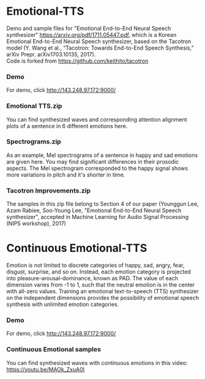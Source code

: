 # Emotional-TTS

Demo and sample files for "Emotional End-to-End Neural Speech synthesizer" https://arxiv.org/pdf/1711.05447.pdf, which is
a Korean Emotional End-to-End Neural Speech synthesizer, based on the Tacotron model (Y. Wang et al., “Tacotron: Towards End-to-End Speech Synthesis,” arXiv Prepr. arXiv1703.10135, 2017).  
Code is forked from https://github.com/keithito/tacotron

### Demo
For demo, click http://143.248.97.172:9000/ 

### Emotional TTS.zip
You can find synthesized waves and corresponding attention alignment plots of a sentence in 6 different emotions here. 

### Spectrograms.zip
As an example, Mel spectrograms of a sentence in happy and sad emotions are given here. You may find significant differences in their prosodic aspects. The Mel spectrogram corresponded to the happy signal shows more variations in pitch and it's shorter in time.  

### Tacotron Improvements.zip
The samples in this zip file belong to Section 4 of our paper (Younggun Lee, Azam Rabiee, Soo-Young Lee, "Emotional End-to-End Neural Speech synthesizer", accepted in Machine Learning for Audio Signal Processing (NIPS workshop), 2017)

# Continuous Emotional-TTS
Emotion is not limited to discrete categories of happy, sad, angry, fear, disgust, surprise, and so on. Instead, each emotion category is projected into pleasure-arousal-dominance, known as PAD. The value of each dimension varies from -1 to 1, such that the neutral emotion is in the center with all-zero values. Training an emotional text-to-speech (TTS) synthesizer on the independent dimensions provides the possibility of emotional speech synthesis with unlimited emotion categories. 

### Demo
For demo, click http://143.248.97.172:9000/ 

### Continuous Emotional samples
You can find synthesized waves with continuous emotions in this video: https://youtu.be/MAOk_ZxuA0I
